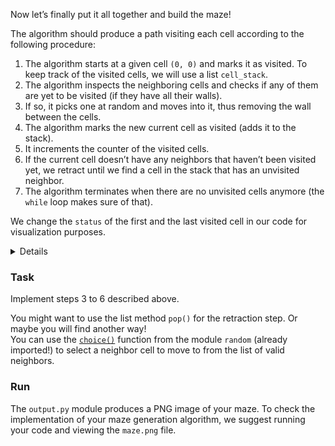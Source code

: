 Now let’s finally put it all together and build the maze!

The algorithm should produce a path visiting each cell according to the following procedure:
1) The algorithm starts at a given cell <code><span style="white-space: nowrap">(0, 0)</span></code> and marks it as visited. To keep track of the 
  visited cells, we will use a list `cell_stack`.
2) The algorithm inspects the neighboring cells and checks if any of them are yet to be visited 
  (if they have all their walls).
3) If so, it picks one at random and moves into it, thus removing the wall between the cells.
4) The algorithm marks the new current cell as visited (adds it to the stack).
5) It increments the counter of the visited cells.
6) If the current cell doesn’t have any neighbors that haven’t been visited yet, we retract until 
  we find a cell in the stack that has an unvisited neighbor.
7) The algorithm terminates when there are no unvisited cells anymore (the `while` loop makes sure of that).


We change the `status` of the first and the last visited cell in our code for visualization purposes.

<details>

Note that `__make_maze` is a private method. A [private](https://docs.python.org/3/tutorial/classes.html#private-variables) method is a method that should neither be accessed outside the class nor by any base class.
In Python, you can define a private method by prefixing the method name with `__`. 
</details>

### Task

Implement steps 3 to 6 described above.

<div class='hint'>You might want to use the list method <code>pop()</code> for the retraction step. Or 
maybe you will find another way!</div>

<div class='hint'>You can use the <a href="https://docs.python.org/3/library/random.html#random.choice"><code>choice()</code></a> function from the module <code>random</code> 
(already imported!) to select a neighbor cell to move to from the list of valid neighbors.</div>

### Run

The `output.py` module produces a PNG image of your maze. To check the implementation of your maze 
generation algorithm, we suggest running your code and viewing the `maze.png` file. 


